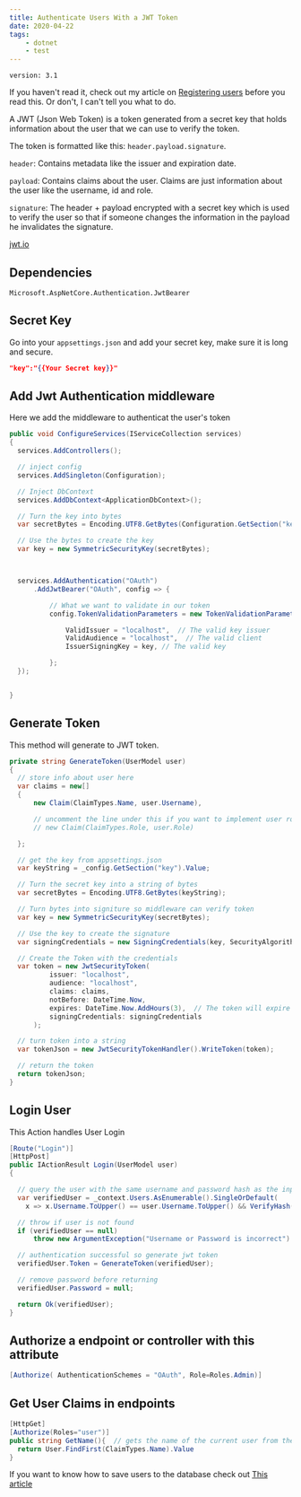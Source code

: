 ```yaml
---
title: Authenticate Users With a JWT Token
date: 2020-04-22
tags:
    - dotnet
    - test
---
```


`version: 3.1`

If you haven't read it, check out my article on [Registering users](/2020/04/21/RegisterUsers/) before you read this. Or don't, I can't tell you what to do.

A JWT (Json Web Token) is a token generated from a secret key that holds information about the user that we can use to verify the token.

The token is formatted like this: `header.payload.signature`.

`header`: Contains metadata like the issuer and expiration date.

`payload`: Contains claims about the user. Claims are just information about the user like the username, id and role.

`signature`: The header + payload encrypted with a secret key which is used to verify the user so that if someone changes the information in the payload he invalidates the signature.

[jwt.io](http://jwt.io)

## Dependencies

    Microsoft.AspNetCore.Authentication.JwtBearer

## Secret Key

Go into your `appsettings.json` and add your secret key, make sure it is long and secure.

```json
"key":"{{Your Secret key}}"
```

## Add Jwt Authentication middleware

Here we add the middleware to authenticat the user's token

```csharp
public void ConfigureServices(IServiceCollection services)
{
  services.AddControllers();

  // inject config
  services.AddSingleton(Configuration);

  // Inject DbContext
  services.AddDbContext<ApplicationDbContext>();

  // Turn the key into bytes
  var secretBytes = Encoding.UTF8.GetBytes(Configuration.GetSection("key").Value);

  // Use the bytes to create the key
  var key = new SymmetricSecurityKey(secretBytes);



  services.AddAuthentication("OAuth")
      .AddJwtBearer("OAuth", config => {

          // What we want to validate in our token
          config.TokenValidationParameters = new TokenValidationParameters() {

              ValidIssuer = "localhost",  // The valid key issuer
              ValidAudience = "localhost",  // The valid client
              IssuerSigningKey = key, // The valid key

          };
  });


}
```

## Generate Token

This method will generate to JWT token.

```csharp
private string GenerateToken(UserModel user)
{
  // store info about user here
  var claims = new[]
  {
      new Claim(ClaimTypes.Name, user.Username),

      // uncomment the line under this if you want to implement user roles
      // new Claim(ClaimTypes.Role, user.Role)

  };

  // get the key from appsettings.json
  var keyString = _config.GetSection("key").Value;

  // Turn the secret key into a string of bytes
  var secretBytes = Encoding.UTF8.GetBytes(keyString);

  // Turn bytes into signiture so middleware can verify token
  var key = new SymmetricSecurityKey(secretBytes);

  // Use the key to create the signature
  var signingCredentials = new SigningCredentials(key, SecurityAlgorithms.HmacSha256);

  // Create the Token with the credentials
  var token = new JwtSecurityToken(
          issuer: "localhost",
          audience: "localhost",
          claims: claims,
          notBefore: DateTime.Now,
          expires: DateTime.Now.AddHours(3),  // The token will expire in three hours
          signingCredentials: signingCredentials
      );

  // turn token into a string
  var tokenJson = new JwtSecurityTokenHandler().WriteToken(token);

  // return the token
  return tokenJson;
}
```

## Login User

This Action handles User Login

```csharp
[Route("Login")]
[HttpPost]
public IActionResult Login(UserModel user)
{

  // query the user with the same username and password hash as the input
  var verifiedUser = _context.Users.AsEnumerable().SingleOrDefault(
    x => x.Username.ToUpper() == user.Username.ToUpper() && VerifyHash(x.Password, user.Password));

  // throw if user is not found
  if (verifiedUser == null)
      throw new ArgumentException("Username or Password is incorrect")

  // authentication successful so generate jwt token
  verifiedUser.Token = GenerateToken(verifiedUser);

  // remove password before returning
  verifiedUser.Password = null;

  return Ok(verifiedUser);
}
```

## Authorize a endpoint or controller with this attribute

```csharp
[Authorize( AuthenticationSchemes = "OAuth", Role=Roles.Admin)]
```

## Get User Claims in endpoints

```csharp
[HttpGet]
[Authorize(Roles="user")]
public string GetName(){  // gets the name of the current user from the jwt token
  return User.FindFirst(ClaimTypes.Name).Value
}
```

If you want to know how to save users to the database check out [This article](/2020/04/21/registerusers/)

